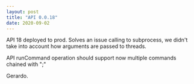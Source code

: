 ```yaml
---
layout: post
title: "API 0.0.18"
date: 2020-09-02
---
```


API 18 deployed to prod.
Solves an issue calling to subprocess, we didn't take into account how arguments
are passed to threads.

API runCommand operation should support now multiple commands chained with ";"

Gerardo.

